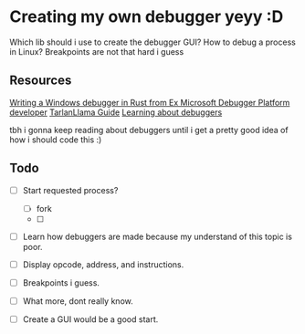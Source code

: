 # Creating my own debugger yeyy :D

Which lib should i use to create the debugger GUI?
How to debug a process in Linux?
Breakpoints are not that hard i guess

## Resources

[Writing a Windows debugger in Rust from Ex Microsoft Debugger Platform developer](timdbg.com/posts/writing-a-debugger-from-scratch-part-1/)
[TarlanLlama Guide](https://github.com/TartanLlama/writing-a-linux-debugger/blob/master/manuscript/setup.md)
[Learning about debuggers](https://werat.dev/blog/learning-about-debuggers/)


tbh i gonna keep reading about debuggers until i get a pretty good idea of how i should code this :)

## Todo

- [ ] Start requested process?
  - [ ] fork
  - [ ]
- [ ] Learn how debuggers are made because my understand of this topic is poor.
- [ ] Display opcode, address, and instructions.
- [ ] Breakpoints i guess.
- [ ] What more, dont really know.
- [ ] Create a GUI would be a good start.


